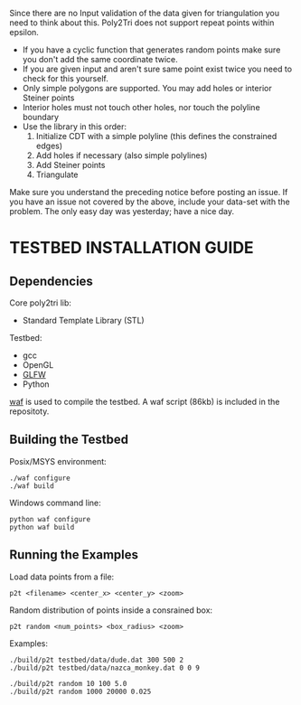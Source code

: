 ﻿Since there are no Input validation of the data given for triangulation you need
to think about this. Poly2Tri does not support repeat points within epsilon.

* If you have a cyclic function that generates random points make sure you don't
  add the same coordinate twice.
* If you are given input and aren't sure same point exist twice you need to
  check for this yourself.
* Only simple polygons are supported. You may add holes or interior Steiner points
* Interior holes must not touch other holes, nor touch the polyline boundary
* Use the library in this order:
  1. Initialize CDT with a simple polyline (this defines the constrained edges)
  2. Add holes if necessary (also simple polylines)
  3. Add Steiner points
  4. Triangulate

Make sure you understand the preceding notice before posting an issue. If you have
an issue not covered by the above, include your data-set with the problem.
The only easy day was yesterday; have a nice day. <Mason Green>

TESTBED INSTALLATION GUIDE
==========================

Dependencies
------------

Core poly2tri lib:

* Standard Template Library (STL)

Testbed:

* gcc
* OpenGL
* [GLFW](http://glfw.sf.net)
* Python

[waf](http://code.google.com/p/waf/) is used to compile the testbed.
A waf script (86kb) is included in the repositoty.

Building the Testbed
--------------------

Posix/MSYS environment:
```
./waf configure
./waf build
```

Windows command line:
```
python waf configure
python waf build
```

Running the Examples
--------------------

Load data points from a file:
```
p2t <filename> <center_x> <center_y> <zoom>
```
Random distribution of points inside a consrained box:
```
p2t random <num_points> <box_radius> <zoom>
```
Examples:
```
./build/p2t testbed/data/dude.dat 300 500 2
./build/p2t testbed/data/nazca_monkey.dat 0 0 9

./build/p2t random 10 100 5.0
./build/p2t random 1000 20000 0.025
```
